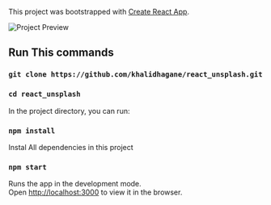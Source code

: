 This project was bootstrapped with [Create React App](https://github.com/facebook/create-react-app).

![Project Preview](./src/find-images.png)

## Run This commands

### `git clone https://github.com/khalidhagane/react_unsplash.git`

### `cd react_unsplash`


In the project directory, you can run:

### `npm install`

Instal All dependencies in this project

### `npm start`

Runs the app in the development mode.<br />
Open [http://localhost:3000](http://localhost:3000) to view it in the browser.

<!-- ### Link

- Unsplash Developer: https://unsplash.com/developers
- Create React App: https://create-react-app.dev/ -->

<!-- ### Video Tutorial -->

